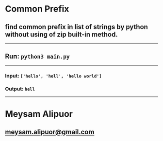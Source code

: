 # Common Prefix

## find common prefix in list of strings by python without using of zip built-in method.

-----

## Run: ``` python3 main.py ```

-----

### Input: ``` ['hello', 'hell', 'hello world'] ```
### Output: ```hell```

------



# Meysam Alipuor
## meysam.alipuor@gmail.com




